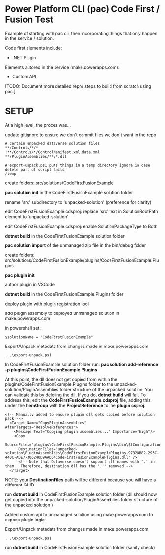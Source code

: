 # Power Platform CLI (pac) Code First / Fusion Test
Example of starting with pac cli, then incorporating things that only happen in the service / solution.

Code first elements include:
* .NET Plugin

Elements autored in the service (make.powerapps.com):
* Custom API

[TODO: Document more detailed repro steps to build from scratch using pac.]

# SETUP
At a high level, the proces was...

update gitignore to ensure we don't commit files we don't want in the repo
```
# certain unpacked dataverse solution files
**/Controls/*/*
!**/Controls/*/ControlManifest.xml.data.xml
**/PluginAssemblies/**/*.dll

# export-unpack.ps1 puts things in a temp directory ignore in case delete part of script fails
/temp
```

create folders: src/solutions/CodeFirstFusionExample

**pac solution init** in the CodeFirstFusionExample solution folder

rename 'src' subdirectory to 'unpacked-solution' (preference for clarity)

edit CodeFirstFusionExample.cdsproj: replace 'src' text in SolutionRootPath element to 'unpacked-solution'

edit CodeFirstFusionExample.cdsproj: enable SolutionPackageType to Both

**dotnet build** in the CodeFirstFusionExample solution folder

**pac solution import** of the unmanaged zip file in the bin/debug folder

create folders: src/solutions/CodeFirstFusionExample/plugins/CodeFirstFusionExample.Plugins

**pac plugin init**

author plugin in VSCode

**dotnet build** in the CodeFirstFusionExample.Plugins folder

deploy plugin with plugin registration tool

add plugin assembly to deployed unmanaged solution in make.powerapps.com

in powershell set:
```
$solutionName = "CodeFirstFusionExample"
```

Export/Unpack metadata from changes made in make.powerapps.com
```
. .\export-unpack.ps1
```

In CodeFirstFusionExample solution folder run: **pac solution add-reference -p plugins\CodeFirstFusionExample.Plugins**

At this point, the dll does not get copied from within the plugins\CodeFirstFusionExample.Plugins folder to the unpacked-solution/PluginAssemblies folder structure of the unpacked solution.  You can validate this by deleting the dll.  If you do, **dotnet build** will fail. To address this, edit the **CodeFirstFusionExample.cdsproj** file, adding this under the **ItemGroup** with the **ProjectReference** to the **plugin csproj**.
```
<!-- Manually added to ensure plugin dll gets copied before solution pack -->
  <Target Name="CopyPluginAssemblies" AfterTargets="ResolveReferences">
    <Message Text="Copying plugin assemblies..." Importance="high"/>
    <Copy
      SourceFiles="plugins\CodeFirstFusionExample.Plugins\bin\$(Configuration)\$(TargetFramework)\CodeFirstFusionExample.Plugins.dll"
      DestinationFiles="unpacked-solution\PluginAssemblies\CodeFirstFusionExamplePlugins-9732BB82-293C-440C-ADE7-306240D9AAD5\CodeFirstFusionExamplePlugins.dll" />
      <!-- Note that Dataverse doesn't support dll names with '.' in them.  Therefore, destination dll has the '.'' removed -->
  </Target>
```
NOTE: your **DestinationFiles** path will be different because you will have a different GUID

run **dotnet build** in CodeFirstFusionExample solution folder (dll should now get copied into the unpacked-solution/PluginAssemblies folder structure of the unpacked solution )

Added custom api to unmanaged solution using make.powerapps.com to expose plugin logic

Export/Unpack metadata from changes made in make.powerapps.com
```
. .\export-unpack.ps1
```

run **dotnet build** in CodeFirstFusionExample solution folder (sanity check)
